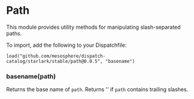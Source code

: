 
# Path

This module provides utility methods for manipulating slash-separated paths.

To import, add the following to your Dispatchfile:

```
load("github.com/mesosphere/dispatch-catalog/starlark/stable/path@0.0.5", "basename")
```


### basename(path)


Returns the base name of `path`. Returns '' if `path` contains trailing slashes.



